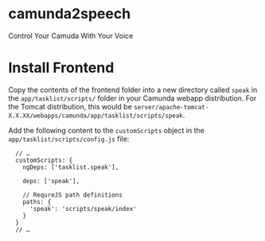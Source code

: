 # camunda2speech

Control Your Camuda With Your Voice

# Install Frontend

Copy the contents of the frontend folder into a new directory called `speak` in the `app/tasklist/scripts/` folder in your Camunda webapp distribution. For the Tomcat distribution, this would be `server/apache-tomcat-X.X.XX/webapps/camunda/app/tasklist/scripts/speak`.

Add the following content to the `customScripts` object in the `app/tasklist/scripts/config.js` file:

```
  // …
  customScripts: {
    ngDeps: ['tasklist.speak'],

    deps: ['speak'],

    // RequreJS path definitions
    paths: {
      'speak': 'scripts/speak/index'
    }
  }
  // …
```
